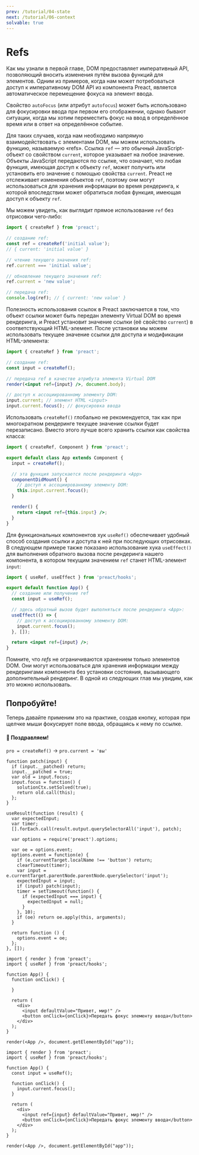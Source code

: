 ```yaml
---
prev: /tutorial/04-state
next: /tutorial/06-context
solvable: true
---
```


# Refs

Как мы узнали в первой главе, DOM предоставляет императивный API, позволяющий вносить изменения путём вызова функций для элементов. Одним из примеров, когда нам может потребоваться доступ к императивному DOM API из компонента Preact, является автоматическое перемещение фокуса на элемент ввода.

Свойство `autoFocus` (или атрибут `autofocus`) может быть использовано для фокусировки ввода при первом его отображении, однако бывают ситуации, когда мы хотим переместить фокус на ввод в определённое время или в ответ на определённое событие.

Для таких случаев, когда нам необходимо напрямую взаимодействовать с элементами DOM, мы можем использовать функцию, называемую «refs». Ссылка `ref` — это обычный JavaScript-объект со свойством `current`, которое указывает на любое значение. Объекты JavaScript передаются по ссылке, что означает, что любая функция, имеющая доступ к объекту `ref`, может получить или установить его значение с помощью свойства `current`. Preact не отслеживает изменения объектов `ref`, поэтому они могут использоваться для хранения информации во время рендеринга, к которой впоследствии может обратиться любая функция, имеющая доступ к объекту `ref`.

Мы можем увидеть, как выглядит прямое использование `ref` без отрисовки чего-либо:

```js
import { createRef } from 'preact';

// создание ref:
const ref = createRef('initial value');
// { current: 'initial value' }

// чтение текущего значения ref:
ref.current === 'initial value';

// обновление текущего значения ref:
ref.current = 'new value';

// передача ref:
console.log(ref); // { current: 'new value' }
```

Полезность использования ссылок в Preact заключается в том, что объект ссылки может быть передан элементу Virtual DOM во время рендеринга, и Preact установит значение ссылки (её свойство `current`) в соответствующий HTML-элемент. После установки мы можем использовать текущее значение ссылки для доступа и модификации HTML-элемента:

```jsx
import { createRef } from 'preact';

// создание ref:
const input = createRef();

// передача ref в качестве атрибута элемента Virtual DOM
render(<input ref={input} />, document.body);

// доступ к ассоциированному элементу DOM:
input.current; // элемент HTML <input>
input.current.focus(); // фокусировка ввода
```

Использовать `createRef()` глобально не рекомендуется, так как при многократном рендеринге текущее значение ссылки будет перезаписано. Вместо этого лучше всего хранить ссылки как свойства класса:

```jsx
import { createRef, Component } from 'preact';

export default class App extends Component {
  input = createRef();

  // эта функция запускается после рендеринга <App>
  componentDidMount() {
    // доступ к ассоциированному элементу DOM:
    this.input.current.focus();
  }

  render() {
    return <input ref={this.input} />;
  }
}
```

Для функциональных компонентов хук `useRef()` обеспечивает удобный способ создания ссылки и доступа к ней при последующих отрисовках. В следующем примере также показано использование хука `useEffect()` для выполнения обратного вызова после рендеринга нашего компонента, в котором текущим значением `ref` станет HTML-элемент `input`:

```jsx
import { useRef, useEffect } from 'preact/hooks';

export default function App() {
  // создание или получение ref
  const input = useRef();

  // здесь обратный вызов будет выполняться после рендеринга <App>:
  useEffect(() => {
    // доступ к ассоциированному элементу DOM:
    input.current.focus();
  }, []);

  return <input ref={input} />;
}
```

Помните, что _refs_ не ограничиваются хранением только элементов DOM. Они могут использоваться для хранения информации между рендерингами компонента без установки состояния, вызывающего дополнительный рендеринг. В одной из следующих глав мы увидим, как это можно использовать.

## Попробуйте!

Теперь давайте применим это на практике, создав кнопку, которая при щелчке мыши фокусирует поле ввода, обращаясь к нему по ссылке.

<solution>
  <h4>🎉 Поздравляем!</h4>
  <p><code>pro = createRef()</code> → <code>pro.current = 'вы'</code></p>
</solution>

```js:setup
function patch(input) {
  if (input.__patched) return;
  input.__patched = true;
  var old = input.focus;
  input.focus = function() {
    solutionCtx.setSolved(true);
    return old.call(this);
  };
}

useResult(function (result) {
  var expectedInput;
  var timer;
  [].forEach.call(result.output.querySelectorAll('input'), patch);

  var options = require('preact').options;

  var oe = options.event;
  options.event = function(e) {
    if (e.currentTarget.localName !== 'button') return;
    clearTimeout(timer);
    var input = e.currentTarget.parentNode.parentNode.querySelector('input');
    expectedInput = input;
    if (input) patch(input);
    timer = setTimeout(function() {
      if (expectedInput === input) {
        expectedInput = null;
      }
    }, 10);
    if (oe) return oe.apply(this, arguments);
  }

  return function () {
    options.event = oe;
  };
}, []);
```

```jsx:repl-initial
import { render } from 'preact';
import { useRef } from 'preact/hooks';

function App() {
  function onClick() {

  }

  return (
    <div>
      <input defaultValue="Привет, мир!" />
      <button onClick={onClick}>Передать фокус элементу ввода</button>
    </div>
  );
}

render(<App />, document.getElementById("app"));
```

```jsx:repl-final
import { render } from 'preact';
import { useRef } from 'preact/hooks';

function App() {
  const input = useRef();

  function onClick() {
    input.current.focus();
  }

  return (
    <div>
      <input ref={input} defaultValue="Привет, мир!" />
      <button onClick={onClick}>Передать фокус элементу ввода</button>
    </div>
  );
}

render(<App />, document.getElementById("app"));
```
